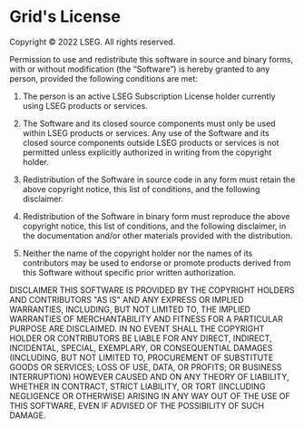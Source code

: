 # Grid's License

Copyright © 2022 LSEG. All rights reserved.

Permission to use and redistribute this software in source and binary forms, with or without modification (the “Software”) is hereby granted to any person, provided the following conditions are met:

1. The person is an active LSEG Subscription License holder currently using LSEG products or services.

2. The Software and its closed source components must only be used within LSEG products or services.  Any use of the Software and its closed source components outside LSEG products or services is not permitted unless explicitly authorized in writing from the copyright holder.

3. Redistribution of the Software in source code in any form must retain the above copyright notice, this list of conditions, and the following disclaimer.

4. Redistribution of the Software in binary form must reproduce the above copyright notice, this list of conditions, and the following disclaimer, in the documentation and/or other materials provided with the distribution.

5. Neither the name of the copyright holder nor the names of its contributors may be used to endorse or promote products derived from this Software without specific prior written authorization.


DISCLAIMER
THIS SOFTWARE IS PROVIDED BY THE COPYRIGHT HOLDERS AND CONTRIBUTORS "AS IS" AND ANY EXPRESS OR IMPLIED WARRANTIES, INCLUDING, BUT NOT LIMITED TO, THE IMPLIED WARRANTIES OF MERCHANTABILITY AND FITNESS FOR A PARTICULAR PURPOSE ARE DISCLAIMED. IN NO EVENT SHALL THE COPYRIGHT HOLDER OR CONTRIBUTORS BE LIABLE FOR ANY DIRECT, INDIRECT, INCIDENTAL, SPECIAL, EXEMPLARY, OR CONSEQUENTIAL DAMAGES (INCLUDING, BUT NOT LIMITED TO, PROCUREMENT OF SUBSTITUTE GOODS OR SERVICES; LOSS OF USE, DATA, OR PROFITS; OR BUSINESS INTERRUPTION) HOWEVER CAUSED AND ON ANY THEORY OF LIABILITY, WHETHER IN CONTRACT, STRICT LIABILITY, OR TORT (INCLUDING NEGLIGENCE OR OTHERWISE) ARISING IN ANY WAY OUT OF THE USE OF THIS SOFTWARE, EVEN IF ADVISED OF THE POSSIBILITY OF SUCH DAMAGE.
